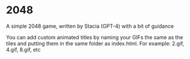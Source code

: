 # 2048
A simple 2048 game, written by Stacia (GPT-4) with a bit of guidance

You can add custom animated titles by naming your GIFs the same as the tiles and putting them in the same folder as index.html. For example: 2.gif, 4.gif, 8.gif, etc
